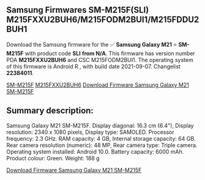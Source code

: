 <h2>Samsung Firmwares SM-M215F(SLI) M215FXXU2BUH6/M215FODM2BUI1/M215FDDU2BUH1</h2>
Download the Samsung firmware for the ✅ <strong>Samsung Galaxy M21 </strong> ⭐ <strong>SM-M215F</strong> with product code <strong>SLI</strong> <strong> from N/A</strong>. This firmware has version number PDA <strong>M215FXXU2BUH6</strong> and CSC M215FODM2BUI1. The operating system of this firmware is Android R , with build date 2021-09-07. Changelist <strong>22384011</strong>.


[SM-M215F](https://samfirm.shop/samsung/model/SM-M215F)
[M215FXXU2BUH6](https://samfirm.shop/samsung/pda/M215FXXU2BUH6)
[Download Firmware Samsung Galaxy M21 SM-M215F](https://samfirm.shop/samsung/firmware/453529)
<h2>Summary description:</h2>
<p>Samsung Galaxy M21 SM-M215F. Display diagonal: 16.3 cm (6.4"), Display resolution: 2340 x 1080 pixels, Display type: SAMOLED. Processor frequency: 2.3 GHz. RAM capacity: 4 GB, Internal storage capacity: 64 GB. Rear camera resolution (numeric): 48 MP, Rear camera type: Triple camera. Operating system installed: Android 10.0. Battery capacity: 6000 mAh. Product colour: Green. Weight: 188 g</p>


[Download Firmware Samsung Galaxy M21 SM-M215F](https://samfirm.shop/samsung/firmware/453529)
